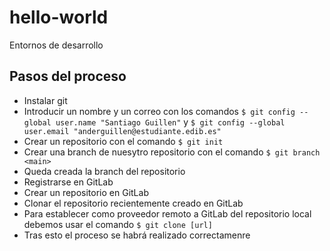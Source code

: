 # hello-world
Entornos de desarrollo

## Pasos del proceso

- Instalar git 
- Introducir un nombre y un correo con los comandos `$ git config --global user.name "Santiago Guillen"` y 
`$ git config --global user.email "anderguillen@estudiante.edib.es"`
- Crear un repositorio con el comando `$ git init` 
- Crear una branch de nuesytro repositorio con el comando `$ git branch <main>`
- Queda creada la branch del repositorio
- Registrarse en GitLab
- Crear un repositorio en GitLab
- Clonar el repositorio recientemente creado en GitLab
- Para establecer como proveedor remoto a GitLab del repositorio local debemos usar el comando `$ git clone [url]`
- Tras esto el proceso se habrá realizado correctamenre
